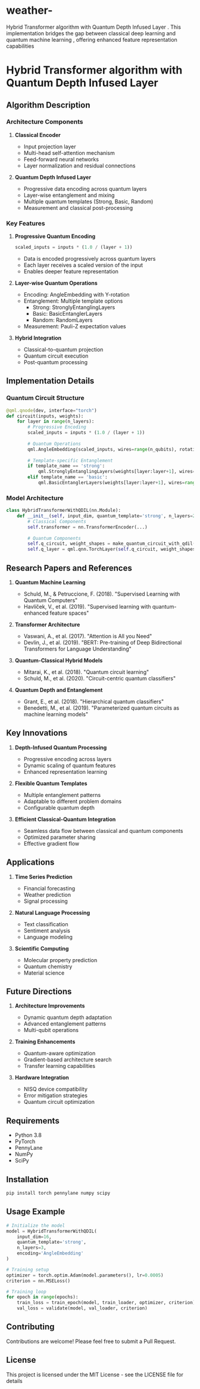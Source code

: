 # weather-
Hybrid Transformer algorithm with Quantum Depth Infused Layer . This implementation bridges the gap between classical deep learning and quantum machine learning , offering enhanced feature representation capabilities 

# Hybrid Transformer algorithm  with Quantum Depth Infused Layer 


## Algorithm Description

### Architecture Components 

1. **Classical Encoder**
   - Input projection layer
   - Multi-head self-attention mechanism
   - Feed-forward neural networks
   - Layer normalization and residual connections

2. **Quantum Depth Infused Layer** 
   - Progressive data encoding across quantum layers
   - Layer-wise entanglement and mixing
   - Multiple quantum templates (Strong, Basic, Random)
   - Measurement and classical post-processing

### Key Features

1. **Progressive Quantum Encoding**
   ```python
   scaled_inputs = inputs * (1.0 / (layer + 1))
   ```
   - Data is encoded progressively across quantum layers
   - Each layer receives a scaled version of the input
   - Enables deeper feature representation

2. **Layer-wise Quantum Operations**
   - Encoding: AngleEmbedding with Y-rotation
   - Entanglement: Multiple template options
     - Strong: StronglyEntanglingLayers
     - Basic: BasicEntanglerLayers
     - Random: RandomLayers
   - Measurement: Pauli-Z expectation values

3. **Hybrid Integration**
   - Classical-to-quantum projection
   - Quantum circuit execution
   - Post-quantum processing

## Implementation Details

### Quantum Circuit Structure
```python
@qml.qnode(dev, interface="torch")
def circuit(inputs, weights):
    for layer in range(n_layers):
        # Progressive Encoding
        scaled_inputs = inputs * (1.0 / (layer + 1))
        
        # Quantum Operations
        qml.AngleEmbedding(scaled_inputs, wires=range(n_qubits), rotation='Y')
        
        # Template-specific Entanglement
        if template_name == 'strong':
            qml.StronglyEntanglingLayers(weights[layer:layer+1], wires=range(n_qubits))
        elif template_name == 'basic':
            qml.BasicEntanglerLayers(weights[layer:layer+1], wires=range(n_qubits))
```

### Model Architecture
```python
class HybridTransformerWithQDIL(nn.Module):
    def __init__(self, input_dim, quantum_template='strong', n_layers=2, encoding='AngleEmbedding'):
        # Classical Components
        self.transformer = nn.TransformerEncoder(...)
        
        # Quantum Components
        self.q_circuit, weight_shapes = make_quantum_circuit_with_qdil(...)
        self.q_layer = qml.qnn.TorchLayer(self.q_circuit, weight_shapes)
```

## Research Papers and References

1. **Quantum Machine Learning**
   - Schuld, M., & Petruccione, F. (2018). "Supervised Learning with Quantum Computers"
   - Havlíček, V., et al. (2019). "Supervised learning with quantum-enhanced feature spaces"

2. **Transformer Architecture**
   - Vaswani, A., et al. (2017). "Attention is All you Need"
   - Devlin, J., et al. (2019). "BERT: Pre-training of Deep Bidirectional Transformers for Language Understanding"

3. **Quantum-Classical Hybrid Models**
   - Mitarai, K., et al. (2018). "Quantum circuit learning"
   - Schuld, M., et al. (2020). "Circuit-centric quantum classifiers"

4. **Quantum Depth and Entanglement**
   - Grant, E., et al. (2018). "Hierarchical quantum classifiers"
   - Benedetti, M., et al. (2019). "Parameterized quantum circuits as machine learning models"

## Key Innovations

1. **Depth-Infused Quantum Processing**
   - Progressive encoding across layers
   - Dynamic scaling of quantum features
   - Enhanced representation learning

2. **Flexible Quantum Templates**
   - Multiple entanglement patterns
   - Adaptable to different problem domains
   - Configurable quantum depth

3. **Efficient Classical-Quantum Integration**
   - Seamless data flow between classical and quantum components
   - Optimized parameter sharing
   - Effective gradient flow

## Applications

1. **Time Series Prediction**
   - Financial forecasting
   - Weather prediction
   - Signal processing

2. **Natural Language Processing**
   - Text classification
   - Sentiment analysis
   - Language modeling

3. **Scientific Computing**
   - Molecular property prediction
   - Quantum chemistry
   - Material science

## Future Directions

1. **Architecture Improvements**
   - Dynamic quantum depth adaptation
   - Advanced entanglement patterns
   - Multi-qubit operations

2. **Training Enhancements**
   - Quantum-aware optimization
   - Gradient-based architecture search
   - Transfer learning capabilities

3. **Hardware Integration**
   - NISQ device compatibility
   - Error mitigation strategies
   - Quantum circuit optimization

## Requirements

- Python 3.8 
- PyTorch
- PennyLane
- NumPy
- SciPy

## Installation

```bash
pip install torch pennylane numpy scipy
```

## Usage Example

```python
# Initialize the model
model = HybridTransformerWithQDIL(
    input_dim=16,
    quantum_template='strong',
    n_layers=3,
    encoding='AngleEmbedding'
)

# Training setup
optimizer = torch.optim.Adam(model.parameters(), lr=0.0005)
criterion = nn.MSELoss()

# Training loop
for epoch in range(epochs):
    train_loss = train_epoch(model, train_loader, optimizer, criterion)
    val_loss = validate(model, val_loader, criterion)
```

## Contributing

Contributions are welcome! Please feel free to submit a Pull Request.

## License

This project is licensed under the MIT License - see the LICENSE file for details   
 
